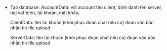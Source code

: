 * Tạo database:
    AccountData:
        với account
        tên client,
        định danh tên server,
        hoj vaf teen,
        tài khoản,
        mật khẩu,

    ClientData:
        tên tài khoản
        (khôi phục đoạn chat nếu có) đoạn văn bản nhắn tin
        file upload

    ServerData:
        tên tài khoản
        (khôi phục đoạn chat nếu có) đoạn văn bản nhắn tin
        file upload



